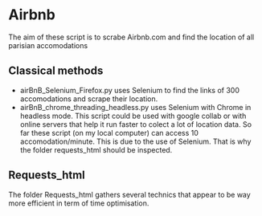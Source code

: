 # Airbnb
The aim of these script is to scrabe Airbnb.com and find the location of all parisian accomodations

## Classical methods
- airBnB_Selenium_Firefox.py uses Selenium to find the links of 300 accomodations and scrape their location.
- airBnB_chrome_threading_headless.py uses Selenium with Chrome in headless mode. This script could be used with google collab or with online servers that help it run faster to colect a lot of location data.
So far these script (on my local computer) can access 10 accomodation/minute. This is due to the use of Selenium.
That is why the folder requests_html should be inspected.

## Requests_html
The folder Requests_html gathers several technics that appear to be way more efficient in term of time optimisation.
